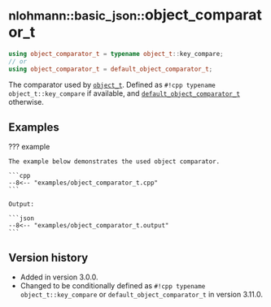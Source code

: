 # <small>nlohmann::basic_json::</small>object_comparator_t

```cpp
using object_comparator_t = typename object_t::key_compare;
// or
using object_comparator_t = default_object_comparator_t;
```

The comparator used by [`object_t`](object_t.md). Defined as `#!cpp typename object_t::key_compare` if available,
and [`default_object_comparator_t`](default_object_comparator_t.md) otherwise.

## Examples

??? example

    The example below demonstrates the used object comparator.

    ```cpp
    --8<-- "examples/object_comparator_t.cpp"
    ```

    Output:

    ```json
    --8<-- "examples/object_comparator_t.output"
    ```

## Version history

- Added in version 3.0.0.
- Changed to be conditionally defined as `#!cpp typename object_t::key_compare` or `default_object_comparator_t` in
  version 3.11.0.

